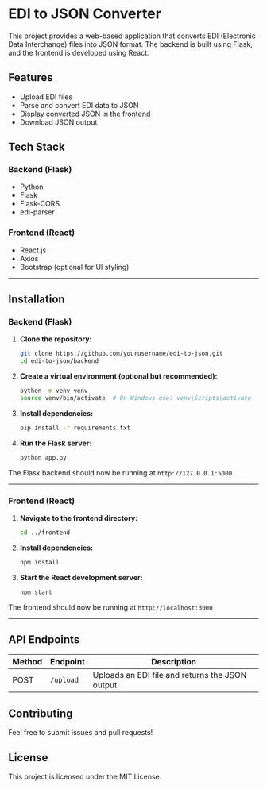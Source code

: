 # EDI to JSON Converter

This project provides a web-based application that converts EDI (Electronic Data Interchange) files into JSON format. The backend is built using Flask, and the frontend is developed using React.

## Features
- Upload EDI files
- Parse and convert EDI data to JSON
- Display converted JSON in the frontend
- Download JSON output

## Tech Stack
### Backend (Flask)
- Python
- Flask
- Flask-CORS
- edi-parser

### Frontend (React)
- React.js
- Axios
- Bootstrap (optional for UI styling)

---

## Installation

### Backend (Flask)
1. **Clone the repository:**
   ```bash
   git clone https://github.com/yourusername/edi-to-json.git
   cd edi-to-json/backend
   ```

2. **Create a virtual environment (optional but recommended):**
   ```bash
   python -m venv venv
   source venv/bin/activate  # On Windows use: venv\Scripts\activate
   ```

3. **Install dependencies:**
   ```bash
   pip install -r requirements.txt
   ```

4. **Run the Flask server:**
   ```bash
   python app.py
   ```

The Flask backend should now be running at `http://127.0.0.1:5000`

---

### Frontend (React)
1. **Navigate to the frontend directory:**
   ```bash
   cd ../frontend
   ```

2. **Install dependencies:**
   ```bash
   npm install
   ```

3. **Start the React development server:**
   ```bash
   npm start
   ```

The frontend should now be running at `http://localhost:3000`

---

## API Endpoints
| Method | Endpoint | Description |
|--------|---------|-------------|
| POST   | `/upload` | Uploads an EDI file and returns the JSON output |

## Contributing
Feel free to submit issues and pull requests!

## License
This project is licensed under the MIT License.


